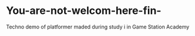 # You-are-not-welcom-here-fin-
Techno demo of platformer maded during study i in Game Station Academy
